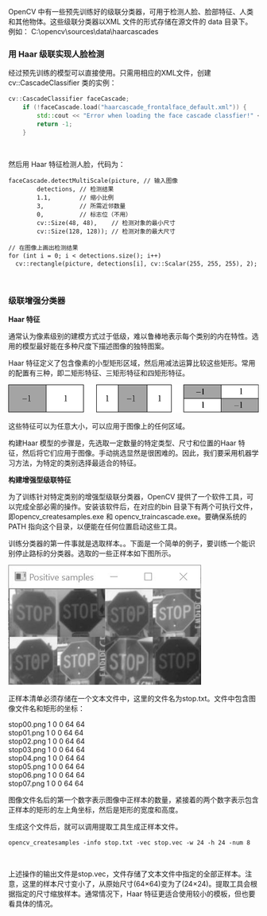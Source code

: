 OpenCV 中有一些预先训练好的级联分类器，可用于检测人脸、脸部特征、人类和其他物体。这些级联分类器以XML 文件的形式存储在源文件的 data 目录下。例如：
C:\opencv\sources\data\haarcascades

### 用 Haar 级联实现人脸检测

经过预先训练的模型可以直接使用。只需用相应的XML文件，创建 cv::CascadeClassifier 类的实例：
```c++
cv::CascadeClassifier faceCascade;
    if (!faceCascade.load("haarcascade_frontalface_default.xml")) {
        std::cout << "Error when loading the face cascade classfier!" << std::endl;
        return -1;
    }
```
<br>

然后用 Haar 特征检测人脸，代码为：
```
faceCascade.detectMultiScale(picture, // 输入图像 
		detections, // 检测结果
		1.1,        // 缩小比例
		3,          // 所需近邻数量
		0,          // 标志位（不用）
		cv::Size(48, 48),    // 检测对象的最小尺寸
		cv::Size(128, 128)); // 检测对象的最大尺寸
    
// 在图像上画出检测结果
for (int i = 0; i < detections.size(); i++)
  cv::rectangle(picture, detections[i], cv::Scalar(255, 255, 255), 2);
```
<br>

### 级联增强分类器

**Haar 特征**

通常认为像素级别的建模方式过于低级，难以鲁棒地表示每个类别的内在特性。选用的模型最好能在多种尺度下描述图像的独特图案。
<br>

Haar 特征定义了包含像素的小型矩形区域，然后用减法运算比较这些矩形。常用的配置有三种，即二矩形特征、三矩形特征和四矩形特征。

![haar](https://github.com/sumpig/OpenCV/blob/master/%E5%AE%9E%E7%94%A8%E6%A1%88%E4%BE%8B/pictures/haar.png)

这些特征可以为任意大小，可以应用于图像上的任何区域。
<br>

构建Haar 模型的步骤是，先选取一定数量的特定类型、尺寸和位置的Haar 特征，然后将它们应用于图像。手动挑选显然是很困难的。因此，我们要采用机器学习方法，为特定的类别选择最适合的特征。
<br>

**构建增强型级联特征**

为了训练针对特定类别的增强型级联分类器，OpenCV 提供了一个软件工具，可以完成全部必需的操作。安装该软件后，在对应的bin 目录下有两个可执行文件，即opencv_createsamples.exe 和 opencv_traincascade.exe。要确保系统的PATH 指向这个目录，以便能在任何位置启动这些工具。
<br>

训练分类器的第一件事就是选取样本。。下面是一个简单的例子，要训练一个能识别停止路标的分类器。选取的一些正样本如下图所示。

![stop](https://github.com/sumpig/OpenCV/blob/master/%E5%AE%9E%E7%94%A8%E6%A1%88%E4%BE%8B/pictures/stop.png)

正样本清单必须存储在一个文本文件中，这里的文件名为stop.txt。文件中包含图像文件名和矩形的坐标：

stop00.png 1 0 0 64 64<br>
stop01.png 1 0 0 64 64<br>
stop02.png 1 0 0 64 64<br>
stop03.png 1 0 0 64 64<br>
stop04.png 1 0 0 64 64<br>
stop05.png 1 0 0 64 64<br>
stop06.png 1 0 0 64 64<br>
stop07.png 1 0 0 64 64<br>

图像文件名后的第一个数字表示图像中正样本的数量，紧接着的两个数字表示包含正样本的矩形的左上角坐标，然后是矩形的宽度和高度。

生成这个文件后，就可以调用提取工具生成正样本文件。
```
opencv_createsamples -info stop.txt -vec stop.vec -w 24 -h 24 -num 8
```
<br>

上述操作的输出文件是stop.vec，文件存储了文本文件中指定的全部正样本。注意，这里的样本尺寸变小了，从原始尺寸(64×64)变为了(24×24)。提取工具会根据指定的尺寸缩放样本。通常情况下，Haar 特征更适合使用较小的模板，但也要看具体的情况。
